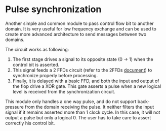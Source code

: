 # Pulse synchronization

Another simple and common module to pass control flow bit to another domain.
It is very useful for low frequency exchange and can be used to create more advanced
architecture to send messages between two domains.

The circuit works as following:

1. The first stage drives a signal to its opposite state (0 -> 1) when the
control bit is asserted.
2. This signal feeds a 2 FFDs circuit (refer to the 2FFDs [document](2ffds.md))
to synchronize properly before processing.
3. Finally, it is delayed with a basic FFD, and both the input and output
of the flop drive a XOR gate. This gate asserts a pulse when a new logical level
is received from the synchronization circuit.

This module only handles a one way pulse, and do not support back-pressure
from the domain receiving the pulse. It neither filters the input signal if it
remains asserted more than 1 clock cycle. In this case, it will not output
a pulse but only a logical 0. The user has to take care to assert correctly
his control bit.
